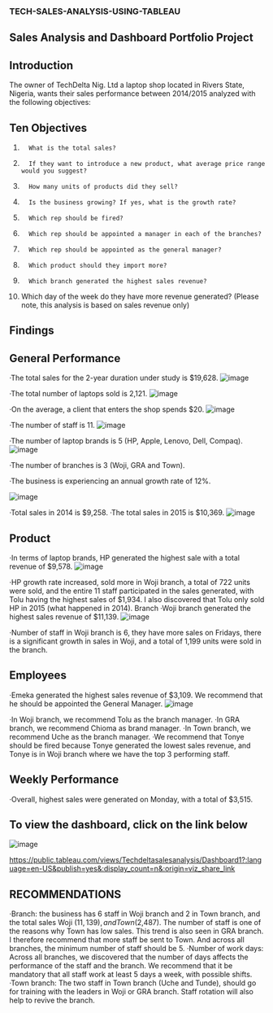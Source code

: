 ### TECH-SALES-ANALYSIS-USING-TABLEAU

 
## Sales Analysis and Dashboard Portfolio Project
## Introduction
The owner of TechDelta Nig. Ltd a laptop shop located in Rivers State, Nigeria, wants their sales performance between 2014/2015 analyzed with the following objectives:
## Ten Objectives
1.       What is the total sales?
2.       If they want to introduce a new product, what average price range would you suggest?
3.       How many units of products did they sell?
4.       Is the business growing? If yes, what is the growth rate?
5.       Which rep should be fired?
6.       Which rep should be appointed a manager in each of the branches?
7.       Which rep should be appointed as the general manager?
8.       Which product should they import more?
9.       Which branch generated the highest sales revenue?
10.   Which day of the week do they have more revenue generated?
(Please note, this analysis is based on sales revenue only)

## Findings
## General Performance
·The total sales for the 2-year duration under study is $19,628.
![image](https://github.com/asogwachinenye1/TECH-SALES-ANALSIS-USING-TABLEAU/assets/161091047/2c2e0583-de5d-4957-bd43-14332a37ee28)

·The total number of laptops sold is 2,121.
![image](https://github.com/asogwachinenye1/TECH-SALES-ANALSIS-USING-TABLEAU/assets/161091047/5197236f-eb37-4db8-aa79-8f436415cc9e)

·On the average, a client that enters the shop spends $20.
![image](https://github.com/asogwachinenye1/TECH-SALES-ANALSIS-USING-TABLEAU/assets/161091047/2f96bc01-dd77-447c-adbd-3aafd510ff00)

·The number of staff is 11.
![image](https://github.com/asogwachinenye1/TECH-SALES-ANALSIS-USING-TABLEAU/assets/161091047/9790cfc2-9587-4299-9da0-3699d8c65450)

·The number of laptop brands is 5 (HP, Apple, Lenovo, Dell, Compaq).
![image](https://github.com/asogwachinenye1/TECH-SALES-ANALSIS-USING-TABLEAU/assets/161091047/72a35343-ceea-4eac-b2a0-b12e765f8601)



·The number of branches is 3 (Woji, GRA and Town).


·The business is experiencing an annual growth rate of 12%.

![image](https://github.com/asogwachinenye1/TECH-SALES-ANALSIS-USING-TABLEAU/assets/161091047/078fe074-440c-4201-b1c7-2ce6002dd9a6)


·Total sales in 2014 is $9,258.
·The total sales in 2015 is $10,369.
![image](https://github.com/asogwachinenye1/TECH-SALES-ANALSIS-USING-TABLEAU/assets/161091047/95311ac8-e4d2-4b4e-ac0a-614ce545ad6a)

 
## Product
·In terms of laptop brands, HP generated the highest sale with a total revenue of $9,578.
![image](https://github.com/asogwachinenye1/TECH-SALES-ANALSIS-USING-TABLEAU/assets/161091047/98db55cf-ba9e-4793-b94f-1401a113b166)

·HP growth rate increased, sold more in Woji branch, a total of 722 units were sold, and the entire 11 staff participated in the sales generated, with Tolu having the highest sales of $1,934. I also discovered that Tolu only sold HP in 2015 (what happened in 2014).
Branch
·Woji branch generated the highest sales revenue of $11,139.
![image](https://github.com/asogwachinenye1/TECH-SALES-ANALSIS-USING-TABLEAU/assets/161091047/fd3fd7f8-c126-474c-bf87-2c598c627a3e)

 ·Number of staff in Woji branch is 6, they have more sales on Fridays, there is a significant growth in sales in Woji, and a total of 1,199 units were sold in the branch.
## Employees
·Emeka generated the highest sales revenue of $3,109. We recommend that he should be appointed the General Manager.
![image](https://github.com/asogwachinenye1/TECH-SALES-ANALSIS-USING-TABLEAU/assets/161091047/ef24fabc-40bc-4cfc-9fd3-c53832e2cc30)

·In Woji branch, we recommend Tolu as the branch manager.
·In GRA branch, we recommend Chioma as brand manager.
·In Town branch, we recommend Uche as the branch manager.
·We recommend that Tonye should be fired because Tonye generated the lowest sales revenue, and Tonye is in Woji branch where we have the top 3 performing staff.
## Weekly Performance
·Overall, highest sales were generated on Monday, with a total of $3,515.


## To view the dashboard, click on the link below
![image](https://github.com/asogwachinenye1/TECH-SALES-ANALSIS-USING-TABLEAU/assets/161091047/7543d45f-5d24-40b3-881c-bac18b9925d6)

https://public.tableau.com/views/Techdeltasalesanalysis/Dashboard1?:language=en-US&publish=yes&:display_count=n&:origin=viz_share_link

## RECOMMENDATIONS
·Branch: the business has 6 staff in Woji branch and 2 in Town branch, and the total sales Woji ($11,139), and Town ($2,487). The number of staff is one of the reasons why Town has low sales. This trend is also seen in GRA branch. I therefore recommend that more staff be sent to Town. And across all branches, the minimum number of staff should be 5.
·Number of work days: Across all branches, we discovered that the number of days affects the performance of the staff and the branch. We recommend that it be mandatory that all staff work at least 5 days a week, with possible shifts.
·Town branch: The two staff in Town branch (Uche and Tunde), should go for training with the leaders in Woji or GRA branch. Staff rotation will also help to revive the branch.

